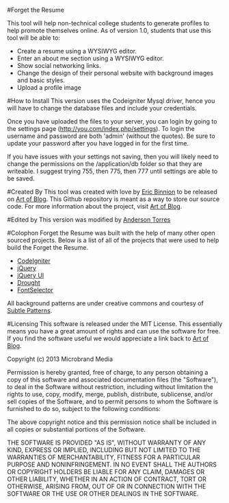 #Forget the Resume

This tool will help non-technical college students to generate profiles to help promote themselves online. As of version 1.0, 
students that use this tool will be able to:

 - Create a resume using a WYSIWYG editor.
 - Enter an about me section using a WYSIWYG editor.
 - Show social networking links.
 - Change the design of their personal website with background images and basic styles.
 - Upload a profile image

#How to Install
This version uses the Codeigniter Mysql driver, hence you will have to change the database files and include your credentials. 
<!-- Forget the Resume was built for ease of use. Since it is built using SQLite as a database and the base url is set dynamically, all you have to do is *upload the directory* to your server. -->

<!-- I have created a small video series on Youtube to help you get up and running quickly with Forget the Resume.

- Video #1 - [Domain and Hosting](http://www.youtube.com/watch?v=yOCRl_5TW5s) (Experienced users should skip)
- Video #2 - [Upload Instructions](http://www.youtube.com/watch?v=KVa3QTLESWE)
- Video #3 - [Working with Settings](http://www.youtube.com/watch?v=IboWsUxgSNU) -->

Once you have uploaded the files to your server, you can login by going to the settings page (http://you.com/index.php/settings). To login the username and password are both 'admin' (without the quotes). Be sure to update your password after you have logged in for the first time.

If you have issues with your settings not saving, then you will likely need to change the permissions on the /application/db folder so that they are writeable. I suggest trying 755, then 775, then 777 until settings are able to be saved.


#Created By
This tool was created with love by [Eric Binnion][1] to be released on [Art of Blog][2]. This Github repository is meant as a way to store our source code. For more information about the project, visit [Art of Blog][2].

#Edited by
This version was modified by [Anderson Torres][11]

#Colophon
Forget the Resume was built with the help of many other open sourced projects. Below is a list of all of the projects that were used to help build the Forget the Resume.

 - [CodeIgniter][6]
 - [jQuery][5]
 - [jQuery UI][7]
 - [Drought][9]
 - [FontSelector](http://lindekleiv.bitbucket.org/fontselector/)

All background patterns are under creative commons and courtesy of [Subtle Patterns][3].

#Licensing
This software is released under the MIT License. This essentially means you have a great amount of rights and can use the software for free. If you find the software useful we would appreciate a link back to [Art of Blog][2].

Copyright (c) 2013 Microbrand Media

Permission is hereby granted, free of charge, to any person obtaining a copy of this software and associated documentation files (the "Software"), to deal in the Software without restriction, including without limitation the rights to use, copy, modify, merge, publish, distribute, sublicense, and/or sell copies of the Software, and to permit persons to whom the Software is furnished to do so, subject to the following conditions:

The above copyright notice and this permission notice shall be included in all copies or substantial portions of the Software.

THE SOFTWARE IS PROVIDED "AS IS", WITHOUT WARRANTY OF ANY KIND, EXPRESS OR IMPLIED, INCLUDING BUT NOT LIMITED TO THE WARRANTIES OF MERCHANTABILITY, FITNESS FOR A PARTICULAR PURPOSE AND NONINFRINGEMENT. IN NO EVENT SHALL THE AUTHORS OR COPYRIGHT HOLDERS BE LIABLE FOR ANY CLAIM, DAMAGES OR OTHER LIABILITY, WHETHER IN AN ACTION OF CONTRACT, TORT OR OTHERWISE, ARISING FROM, OUT OF OR IN CONNECTION WITH THE SOFTWARE OR THE USE OR OTHER DEALINGS IN THE SOFTWARE.

  [1]: http://ericbinnion.com
  [2]:http://artofblog.com
  [3]:http://subtlepatterns.com
  [4]:http://jhtmlarea.codeplex.com/license
  [5]:https://github.com/jquery/jquery
  [6]:http://ellislab.com/codeigniter/user-guide/license.html
  [7]:https://github.com/jquery/jquery-ui/blob/master/MIT-LICENSE.txt
  [8]:http://codecanyon.net/item/jquery-image-select/3946862
  [9]:https://github.com/jamesfleeting/Drought
   [11]:http://andersontorres.com.br
